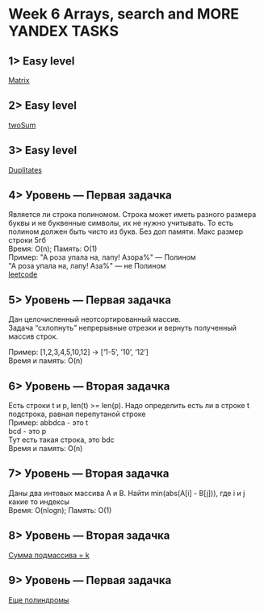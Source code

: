 ﻿# Week 6 Arrays, search and MORE YANDEX TASKS  
   
## 1> Easy level
[Matrix](http://informatics.mccme.ru/mod/statements/view3.php?id=270&chapterid=1427#1)
 

## 2> Easy level
[twoSum](https://leetcode.com/problems/two-sum/description/)

## 3> Easy level
[Duplitates](https://leetcode.com/problems/remove-duplicates-from-sorted-array/description/)
  
## 4> Уровень — Первая задачка  
Является ли строка полиномом. Строка может иметь разного размера буквы и не буквенные символы, их не нужно учитывать. То есть полином должен быть чисто из букв. Без доп памяти. Макс размер строки 5гб  
Время: O(n); Память: O(1)  
Пример: "А роза упала на, лапу! Азора%" — Полином  
"А роза упала на, лапу! Аза%" — не Полином  
[leetcode](https://leetcode.com/problems/valid-palindrome/description/)
  
## 5> Уровень — Первая задачка  
Дан целочисленный неотсортированный массив.  
Задача “схлопнуть”  непрерывные отрезки и вернуть полученный массив строк.  
  
Пример: [1,2,3,4,5,10,12] -> [‘1-5’, ’10’, ’12’]  
Время и память: O(n)

## 6> Уровень — Вторая задачка  
Есть строки t и p, len(t) >= len(p). Надо определить есть ли в строке t подстрока, равная перепутаной строке  
Пример: abbdсa - это t  
        bcd - это p  
        Тут есть такая строка, это bdc  
Время и память: O(n)  

## 7>  Уровень — Вторая задачка  
Даны два интовых массива A и B. Найти min(abs(A[i] - B[j])), где i и j какие то индексы  
Время: O(nlogn); Память: O(1)  
  
## 8> Уровень — Вторая задачка  
[Сумма подмассива = k](https://leetcode.com/problems/subarray-sum-equals-k/description/)  
  
## 9> Уровень — Первая задачка  
[Еще полиндромы](https://leetcode.com/problems/valid-palindrome-ii/description/)  


